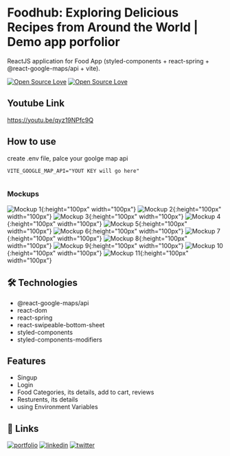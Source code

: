 
# Foodhub: Exploring Delicious Recipes from Around the World | Demo app porfolior

ReactJS application for Food App (styled-components + react-spring + @react-google-maps/api + vite).

[![Open Source Love](https://badges.frapsoft.com/os/v1/open-source.svg?v=102)](https://github.com/ellerbrock/open-source-badge/)
[![Open Source Love](https://badges.frapsoft.com/os/mit/mit.svg?v=102)](https://github.com/ellerbrock/open-source-badge/)


## Youtube Link

https://youtu.be/qyz19NPfc9Q



 


## How to use 

create .env file, palce your goolge map api

```
VITE_GOOGLE_MAP_API="YOUT KEY will go here"
 
```

### Mockups


 ![Mockup 1](./public/git/a.png){:height="100px" width="100px"}
 ![Mockup 2](./public/git/2.png){:height="100px" width="100px"}
 ![Mockup 3](./public/git/3.png){:height="100px" width="100px"}
 ![Mockup 4](./public/git/4.png){:height="100px" width="100px"}
 ![Mockup 5](./public/git/5.png){:height="100px" width="100px"}
 ![Mockup 6](./public/git/6.png){:height="100px" width="100px"}
 ![Mockup 7](./public/git/7.png){:height="100px" width="100px"}
 ![Mockup 8](./public/git/8.png){:height="100px" width="100px"}
 ![Mockup 9](./public/git/9.png){:height="100px" width="100px"}
 ![Mockup 10](./public/git/10.png){:height="100px" width="100px"}
 ![Mockup 11](./public/git/11.png){:height="100px" width="100px"}

 


 

## 🛠 Technologies
- @react-google-maps/api
- react-dom
- react-spring
- react-swipeable-bottom-sheet
- styled-components
- styled-components-modifiers


## Features

- Singup
- Login 
- Food Categories, its details, add to cart, reviews
- Resturents, its details
- using Environment Variables


## 🔗 Links
[![portfolio](https://img.shields.io/badge/mabdullah.se-685EA9?style=for-the-badge&logo=viber&logoColor=white)](https://mabdullahse.com/)
[![linkedin](https://img.shields.io/badge/linkedin-0A66C2?style=for-the-badge&logo=linkedin&logoColor=white)](https://www.linkedin.com/in/mabdullahse/)
[![twitter](https://img.shields.io/badge/twitter-1DA1F2?style=for-the-badge&logo=twitter&logoColor=white)](https://twitter.com/mabdullahse)



